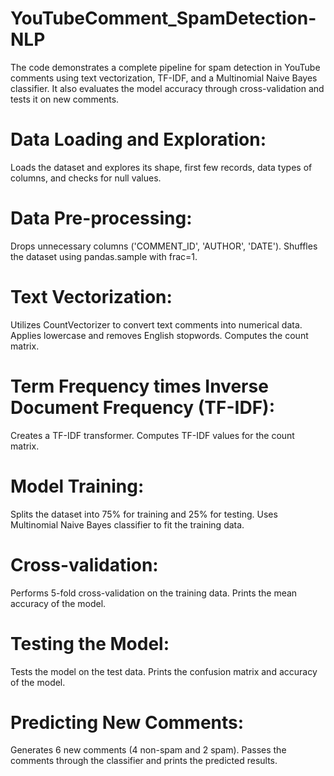 # YouTubeComment_SpamDetection-NLP
The code demonstrates a complete pipeline for spam detection in YouTube comments using text vectorization, TF-IDF, and a Multinomial Naive Bayes classifier. It also evaluates the model accuracy through cross-validation and tests it on new comments.

# Data Loading and Exploration:
Loads the dataset and explores its shape, first few records, data types of columns, and checks for null values.
# Data Pre-processing:
Drops unnecessary columns ('COMMENT_ID', 'AUTHOR', 'DATE').
Shuffles the dataset using pandas.sample with frac=1.
# Text Vectorization:
Utilizes CountVectorizer to convert text comments into numerical data.
Applies lowercase and removes English stopwords.
Computes the count matrix.
# Term Frequency times Inverse Document Frequency (TF-IDF):
Creates a TF-IDF transformer.
Computes TF-IDF values for the count matrix.
# Model Training:
Splits the dataset into 75% for training and 25% for testing.
Uses Multinomial Naive Bayes classifier to fit the training data.
# Cross-validation:
Performs 5-fold cross-validation on the training data.
Prints the mean accuracy of the model.
# Testing the Model:
Tests the model on the test data.
Prints the confusion matrix and accuracy of the model.
# Predicting New Comments:
Generates 6 new comments (4 non-spam and 2 spam).
Passes the comments through the classifier and prints the predicted results.



